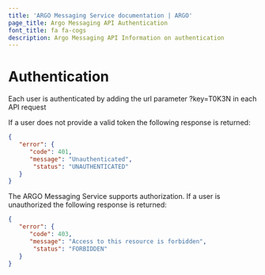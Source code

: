 ```yaml
---
title: 'ARGO Messaging Service documentation | ARGO'
page_title: Argo Messaging API Authentication
font_title: fa fa-cogs
description: Argo Messaging API Information on authentication
---
```



# Authentication

Each user is authenticated by adding the url parameter ?key=T0K3N in each API request

If a user does not provide a valid token the following response is returned:
```json
{
   "error": {
      "code": 401,
      "message": "Unauthenticated",
       "status": "UNAUTHENTICATED"
   }
}
```
The ARGO Messaging Service supports authorization. If a user is unauthorized the following response is returned:
```json
{
   "error": {
      "code": 403,
      "message": "Access to this resource is forbidden",
       "status": "FORBIDDEN"
   }
}
```
